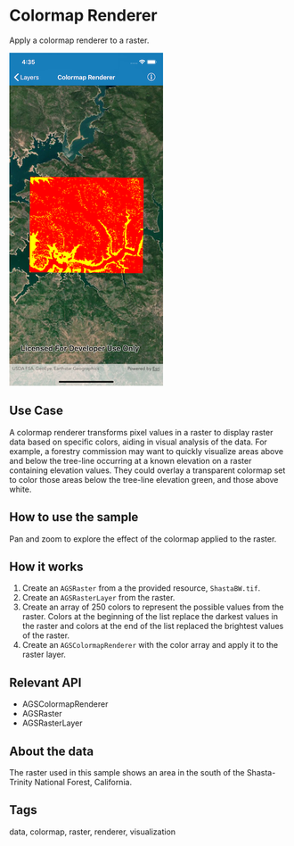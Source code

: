 # Colormap Renderer

Apply a colormap renderer to a raster.

![Colormap renderer](colormap-renderer.png)

## Use Case

A colormap renderer transforms pixel values in a raster to display raster data based on specific colors, aiding in visual analysis of the data. For example, a forestry commission may want to quickly visualize areas above and below the tree-line occurring at a known elevation on a raster containing elevation values. They could overlay a transparent colormap set to color those areas below the tree-line elevation green, and those above white.

## How to use the sample

Pan and zoom to explore the effect of the colormap applied to the raster.

## How it works

1. Create an `AGSRaster` from a the provided resource, `ShastaBW.tif`.
2. Create an `AGSRasterLayer` from the raster.
3. Create an array of 250 colors to represent the possible values from the raster. Colors at the beginning of the list replace the darkest values in the raster and colors at the end of the list replaced the brightest values of the raster.
4. Create an `AGSColormapRenderer` with the color array and apply it to the raster layer.

## Relevant API

* AGSColormapRenderer
* AGSRaster
* AGSRasterLayer

## About the data

The raster used in this sample shows an area in the south of the Shasta-Trinity National Forest, California.

## Tags

data, colormap, raster, renderer, visualization
